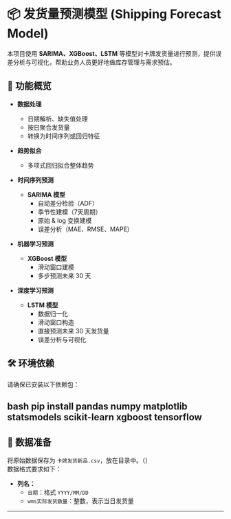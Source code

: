 # 📦 发货量预测模型 (Shipping Forecast Model)

本项目使用 **SARIMA、XGBoost、LSTM** 等模型对卡牌发货量进行预测，提供误差分析与可视化，帮助业务人员更好地做库存管理与需求预估。

## 🚀 功能概览

- **数据处理**
  - 日期解析、缺失值处理
  - 按日聚合发货量
  - 转换为时间序列或回归特征  

- **趋势拟合**
  - 多项式回归拟合整体趋势  

- **时间序列预测**
  - **SARIMA 模型**
    - 自动差分检验（ADF）
    - 季节性建模（7天周期）
    - 原始 & log 变换建模
    - 误差分析（MAE、RMSE、MAPE）  

- **机器学习预测**
  - **XGBoost 模型**
    - 滑动窗口建模
    - 多步预测未来 30 天  

- **深度学习预测**
  - **LSTM 模型**
    - 数据归一化
    - 滑动窗口构造
    - 直接预测未来 30 天发货量
    - 误差分析与可视化  


## 🛠️ 环境依赖

请确保已安装以下依赖包：

bash
pip install pandas numpy matplotlib statsmodels scikit-learn xgboost tensorflow 
---

## 📂 数据准备

将原始数据保存为 `卡牌发货新品.csv`，放在目录中。（）  
数据格式要求如下：

- **列名：**
  - `日期`：格式 `YYYY/MM/DD`
  - `wms实际发货数量`：整数，表示当日发货量  

---





